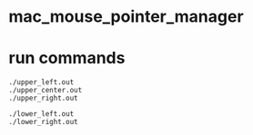 # mac_mouse_pointer_manager

# run commands

```
./upper_left.out
./upper_center.out
./upper_right.out

./lower_left.out
./lower_right.out
```
